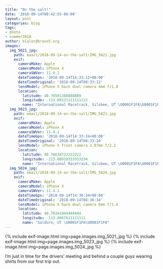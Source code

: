 ```yaml
---
title: "On the salt!"
date: '2018-09-14T08:42:55-06:00'
layout: post
categories: blog
tags:
- photo
- summer2018
author: blalor@bravo5.org
images:
  img_5021_jpg:
    path: email/2018-09-14-on-the-salt/IMG_5021.jpg
    exif:
      cameraMake: Apple
      cameraModel: iPhone X
      cameraSWVer: 11.4.1
      dateTimeGps: '2018-09-14T14:33:12+00:00'
      dateTimeOriginal: '2018-09-14T08:33:12'
      lensModel: iPhone X back dual camera 4mm f/1.8
      location:
        latitude: 40.76501388888889
        longitude: -113.89121111111112
        name: "International Racetrack, Silsbee, UT \U0001F1FA\U0001F1F8"
  img_5023_jpg:
    path: email/2018-09-14-on-the-salt/IMG_5023.jpg
    exif:
      cameraMake: Apple
      cameraModel: iPhone X
      cameraSWVer: 11.4.1
      dateTimeGps: '2018-09-14T14:33:24+00:00'
      dateTimeOriginal: '2018-09-14T08:33:24'
      lensModel: iPhone X front camera 2.87mm f/2.2
      location:
        latitude: 40.76634722222222
        longitude: -113.88918333333334
        name: "International Racetrack, Silsbee, UT \U0001F1FA\U0001F1F8"
  img_5024_jpg:
    path: email/2018-09-14-on-the-salt/IMG_5024.jpg
    exif:
      cameraMake: Apple
      cameraModel: iPhone X
      cameraSWVer: 11.4.1
      dateTimeGps: '2018-09-14T14:36:34+00:00'
      dateTimeOriginal: '2018-09-14T08:36:34'
      lensModel: iPhone X back dual camera 6mm f/2.4
      location:
        latitude: 40.78341944444444
        longitude: -113.8667611111111
        name: "Salduro, UT \U0001F1FA\U0001F1F8"
---
```


{% include exif-image.html img=page.images.img_5021_jpg %}
{% include exif-image.html img=page.images.img_5023_jpg %}
{% include exif-image.html img=page.images.img_5024_jpg %}

I’m just in time for the drivers’ meeting and behind a couple guys wearing shirts from our first trip out. 









